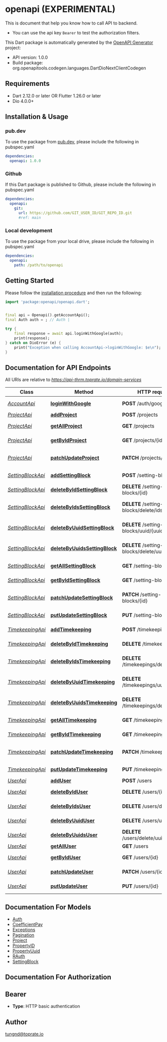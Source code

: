 # openapi (EXPERIMENTAL)
This is document that help you know how to call API to backend.
 *   You can use the api key `Bearer` to test the authorization filters.

This Dart package is automatically generated by the [OpenAPI Generator](https://openapi-generator.tech) project:

- API version: 1.0.0
- Build package: org.openapitools.codegen.languages.DartDioNextClientCodegen

## Requirements

* Dart 2.12.0 or later OR Flutter 1.26.0 or later
* Dio 4.0.0+

## Installation & Usage

### pub.dev
To use the package from [pub.dev](https://pub.dev), please include the following in pubspec.yaml
```yaml
dependencies:
  openapi: 1.0.0
```

### Github
If this Dart package is published to Github, please include the following in pubspec.yaml
```yaml
dependencies:
  openapi:
    git:
      url: https://github.com/GIT_USER_ID/GIT_REPO_ID.git
      #ref: main
```

### Local development
To use the package from your local drive, please include the following in pubspec.yaml
```yaml
dependencies:
  openapi:
    path: /path/to/openapi
```

## Getting Started

Please follow the [installation procedure](#installation--usage) and then run the following:

```dart
import 'package:openapi/openapi.dart';


final api = Openapi().getAccountApi();
final Auth auth = ; // Auth | 

try {
    final response = await api.loginWithGoogle(auth);
    print(response);
} catch on DioError (e) {
    print("Exception when calling AccountApi->loginWithGoogle: $e\n");
}

```

## Documentation for API Endpoints

All URIs are relative to *https://api-thrm.toprate.io/domain-services*

Class | Method | HTTP request | Description
------------ | ------------- | ------------- | -------------
[*AccountApi*](doc\AccountApi.md) | [**loginWithGoogle**](doc\AccountApi.md#loginwithgoogle) | **POST** /auth/google | Login With Google
[*ProjectApi*](doc\ProjectApi.md) | [**addProject**](doc\ProjectApi.md#addproject) | **POST** /projects | Add Project
[*ProjectApi*](doc\ProjectApi.md) | [**getAllProject**](doc\ProjectApi.md#getallproject) | **GET** /projects | Get all Project
[*ProjectApi*](doc\ProjectApi.md) | [**getByIdProject**](doc\ProjectApi.md#getbyidproject) | **GET** /projects/{id} | Get by id Project
[*ProjectApi*](doc\ProjectApi.md) | [**patchUpdateProject**](doc\ProjectApi.md#patchupdateproject) | **PATCH** /projects/{id} | Update patch Project
[*SettingBlockApi*](doc\SettingBlockApi.md) | [**addSettingBlock**](doc\SettingBlockApi.md#addsettingblock) | **POST** /setting-blocks | Add SettingBlock
[*SettingBlockApi*](doc\SettingBlockApi.md) | [**deleteByIdSettingBlock**](doc\SettingBlockApi.md#deletebyidsettingblock) | **DELETE** /setting-blocks/{id} | Delete by id SettingBlock
[*SettingBlockApi*](doc\SettingBlockApi.md) | [**deleteByIdsSettingBlock**](doc\SettingBlockApi.md#deletebyidssettingblock) | **DELETE** /setting-blocks/delete/ids | Delete by ids SettingBlock
[*SettingBlockApi*](doc\SettingBlockApi.md) | [**deleteByUuidSettingBlock**](doc\SettingBlockApi.md#deletebyuuidsettingblock) | **DELETE** /setting-blocks/uuid/{uuid} | Delete by uuid SettingBlock
[*SettingBlockApi*](doc\SettingBlockApi.md) | [**deleteByUuidsSettingBlock**](doc\SettingBlockApi.md#deletebyuuidssettingblock) | **DELETE** /setting-blocks/delete/uuids | Delete by uuids SettingBlock
[*SettingBlockApi*](doc\SettingBlockApi.md) | [**getAllSettingBlock**](doc\SettingBlockApi.md#getallsettingblock) | **GET** /setting-blocks | Get all SettingBlock
[*SettingBlockApi*](doc\SettingBlockApi.md) | [**getByIdSettingBlock**](doc\SettingBlockApi.md#getbyidsettingblock) | **GET** /setting-blocks/{id} | Get by id SettingBlock
[*SettingBlockApi*](doc\SettingBlockApi.md) | [**patchUpdateSettingBlock**](doc\SettingBlockApi.md#patchupdatesettingblock) | **PATCH** /setting-blocks/{id} | Update patch SettingBlock
[*SettingBlockApi*](doc\SettingBlockApi.md) | [**putUpdateSettingBlock**](doc\SettingBlockApi.md#putupdatesettingblock) | **PUT** /setting-blocks/{id} | Update put SettingBlock
[*TimekeepingApi*](doc\TimekeepingApi.md) | [**addTimekeeping**](doc\TimekeepingApi.md#addtimekeeping) | **POST** /timekeepings | Add Timekeeping
[*TimekeepingApi*](doc\TimekeepingApi.md) | [**deleteByIdTimekeeping**](doc\TimekeepingApi.md#deletebyidtimekeeping) | **DELETE** /timekeepings/{id} | Delete by id Timekeeping
[*TimekeepingApi*](doc\TimekeepingApi.md) | [**deleteByIdsTimekeeping**](doc\TimekeepingApi.md#deletebyidstimekeeping) | **DELETE** /timekeepings/delete/ids | Delete by ids Timekeeping
[*TimekeepingApi*](doc\TimekeepingApi.md) | [**deleteByUuidTimekeeping**](doc\TimekeepingApi.md#deletebyuuidtimekeeping) | **DELETE** /timekeepings/uuid/{uuid} | Delete by uuid Timekeeping
[*TimekeepingApi*](doc\TimekeepingApi.md) | [**deleteByUuidsTimekeeping**](doc\TimekeepingApi.md#deletebyuuidstimekeeping) | **DELETE** /timekeepings/delete/uuids | Delete by uuids Timekeeping
[*TimekeepingApi*](doc\TimekeepingApi.md) | [**getAllTimekeeping**](doc\TimekeepingApi.md#getalltimekeeping) | **GET** /timekeepings | Get all Timekeeping
[*TimekeepingApi*](doc\TimekeepingApi.md) | [**getByIdTimekeeping**](doc\TimekeepingApi.md#getbyidtimekeeping) | **GET** /timekeepings/{id} | Get by id Timekeeping
[*TimekeepingApi*](doc\TimekeepingApi.md) | [**patchUpdateTimekeeping**](doc\TimekeepingApi.md#patchupdatetimekeeping) | **PATCH** /timekeepings/{id} | Update patch Timekeeping
[*TimekeepingApi*](doc\TimekeepingApi.md) | [**putUpdateTimekeeping**](doc\TimekeepingApi.md#putupdatetimekeeping) | **PUT** /timekeepings/{id} | Update put Timekeeping
[*UserApi*](doc\UserApi.md) | [**addUser**](doc\UserApi.md#adduser) | **POST** /users | Add User
[*UserApi*](doc\UserApi.md) | [**deleteByIdUser**](doc\UserApi.md#deletebyiduser) | **DELETE** /users/{id} | Delete by id User
[*UserApi*](doc\UserApi.md) | [**deleteByIdsUser**](doc\UserApi.md#deletebyidsuser) | **DELETE** /users/delete/ids | Delete by ids User
[*UserApi*](doc\UserApi.md) | [**deleteByUuidUser**](doc\UserApi.md#deletebyuuiduser) | **DELETE** /users/uuid/{uuid} | Delete by uuid User
[*UserApi*](doc\UserApi.md) | [**deleteByUuidsUser**](doc\UserApi.md#deletebyuuidsuser) | **DELETE** /users/delete/uuids | Delete by uuids User
[*UserApi*](doc\UserApi.md) | [**getAllUser**](doc\UserApi.md#getalluser) | **GET** /users | Get all User
[*UserApi*](doc\UserApi.md) | [**getByIdUser**](doc\UserApi.md#getbyiduser) | **GET** /users/{id} | Get by id User
[*UserApi*](doc\UserApi.md) | [**patchUpdateUser**](doc\UserApi.md#patchupdateuser) | **PATCH** /users/{id} | Update patch User
[*UserApi*](doc\UserApi.md) | [**putUpdateUser**](doc\UserApi.md#putupdateuser) | **PUT** /users/{id} | Update put User


## Documentation For Models

 - [Auth](doc\Auth.md)
 - [CoefficientPay](doc\CoefficientPay.md)
 - [Exceptions](doc\Exceptions.md)
 - [Pagination](doc\Pagination.md)
 - [Project](doc\Project.md)
 - [PropertyID](doc\PropertyID.md)
 - [PropertyUuid](doc\PropertyUuid.md)
 - [RAuth](doc\RAuth.md)
 - [SettingBlock](doc\SettingBlock.md)


## Documentation For Authorization


## Bearer

- **Type**: HTTP basic authentication


## Author

tungnd@toprate.io

